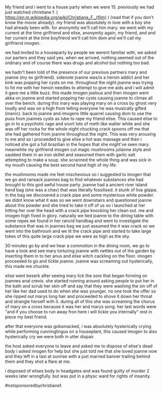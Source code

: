 My friend and i went to a house party when we were 15. previously we had just watched christiane f. ( https://en.m.wikipedia.org/wiki/Christiane_F._(film) ) (read that if you don't know the movie already). my friend was absolutely in love with a boy she had already been with. for anonymity we'll call him mary. we went with my current at the time girlfriend and elise, anonymity again, my friend, and and her current at the time boyfriend we'll call him dom and we'll call my girlfriend imogen.

we had invited to a houseparty by people we werent familiar with, we asked our parters and they said yes. when we arrived, nothing seemed out of the ordinary and of course there was drugs and alcohol but nothing too bad.

we hadn't been told of the presence of our previous partners mary and joanne (my ex girlfriend). sidenote joanne was/is a heroin addict and her kink was popping her cysts on me.
 throughout the night joanne was trying to hit me with her heroin needles to attempt to give me aids and i will admit it gave me a little buzz. this made imogen jealous and then imogen went akka on joanne and started popping her cysts causing joanne to climax all over the bench.
during this mary was playing mary on a cross by ghost very loudly and was on a high from telling everyone he was musically gifted (manic). 
back to joanne and imogens little quarrel causing dom to use the puss from joannes cysts as lube to rape my friend elise. This caused elise to go in to a psychotic rage and snort lots of meth like walter white and she was off her rocka for the whole night chucking crack spoons off me that she had gathered from joanne throughout the night. This was very arousing to me and so i proceeded to give elise a hot wax massage and then i noticed she got a full brazilian in the hopes that she might've seen mary. meanwhile my girlfriend imogen cut magic mushrooms julianne style and sautéed them in an iron skillet and seasoned them with garlic salt attempting to make a soup. she scranned the whole thing and was sick in my mouth causing the best second hand high of my life. 

the mushrooms made me feel mischevious so i suggested to imogen that we go and ransack joannes bag to find whatever substances she had brought to this god awful house party. joanne had a ancient river island hand bag (she was a chav) that was literally fossilised. it stunk of liva giippa. in the bag we discovered a crack pipe and some mysterious white powder. we didnt know what it was so we went downstairs and questioned joanne about this powder and she tried to take it off of us so i launched at her hitting her over the head with a crack pipe knocking her clean out. me and imogen high fived in glory. naturally we tied joanne to the dining table with some ropes we found in her rancid handbag and went to investigate the substance that was in joannes bag we just assumed the it was crack so we went into the bathroom and we lit the crack pipe and started to take large tokes of this quite large crack pipe we were as high as the sky.

30 minutes go by and we hear a commotion in the dining room, we go to have a look and see mary torturing joanne with nettles out of the garden by inserting them in to her anus and elise witch cackling on the floor. imogen proceeded to go and tickle joanne. joanne was screaming out hysterically, this made me chuckle. 

elise went beserk after seeing mary lick the sore that began forming on joannes anal crevis. she started running around asking people to put her in the bath and scrub her skin off and say that they were washing the sin off of her like her dad used to do when she was younger. no one took the offer so she ripped out marys long hair and proceeded to shove it down her throat and strangle herself with it. during all of this she was screaming the chorus of mary on a cross because it was her and marys song. her last words were "and if you choose to run away fron here i will tickle you internally" rest in piece my best friend.

after that everyone was gobsmacked, i was absolutely hysterically crying while performing cunninglingus on a houseplant, this caused imogen to also hysterically cry we were both in utter dispair. 

the host asked everyone to leave and asked me to dispose of elise's dead body i asked imogen for help but she just told me that she loved joanne now and they left in a taxi at sunrise with a just married banner trailing behind them and they shot a flare at me. 

i disposed of elises body in headgates and was found guilty of murder 2 weeks later wrongfully. but was put in a physc ward for rights of insanity. 

#notsponsoredbychristianef.